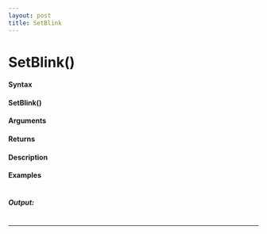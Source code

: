 ```yaml
---
layout: post
title: SetBlink
---
```


# SetBlink()


#### Syntax

#### SetBlink()

#### Arguments

#### Returns

#### Description

#### Examples

```

```

##### Output:

```

```

---
